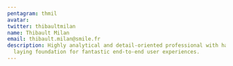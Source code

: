 ```yaml
---
pentagram: thmil
avatar:
twitter: thibaultmilan
name: Thibault Milan
email: thibault.milan@smile.fr
description: Highly analytical and detail-oriented professional with hands-on experience
  laying foundation for fantastic end-to-end user experiences.
---
```

